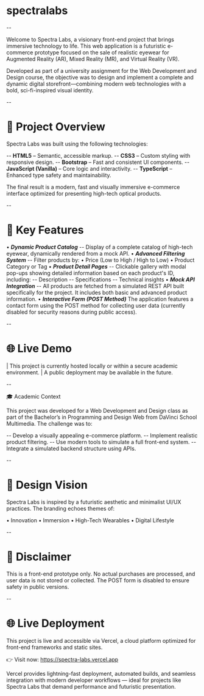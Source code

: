 # spectralabs

--

Welcome to Spectra Labs, a visionary front-end project that brings immersive technology to life. This web application is a futuristic e-commerce prototype focused on the sale of realistic eyewear for Augmented Reality (AR), Mixed Reality (MR), and Virtual Reality (VR).

Developed as part of a university assignment for the Web Development and Design course, the objective was to design and implement a complete and dynamic digital storefront—combining modern web technologies with a bold, sci-fi-inspired visual identity.

--
# 🚀 Project Overview
Spectra Labs was built using the following technologies:

-- **HTML5** – Semantic, accessible markup.
-- **CSS3** – Custom styling with responsive design.
-- **Bootstrap** – Fast and consistent UI components.
-- **JavaScript (Vanilla)** – Core logic and interactivity.
-- **TypeScript** – Enhanced type safety and maintainability.

The final result is a modern, fast and visually immersive e-commerce interface optimized for presenting high-tech optical products.

--

# 🧠 Key Features

• _**Dynamic Product Catalog**_
    -- Display of a complete catalog of high-tech eyewear, dynamically rendered from a mock API.
• _**Advanced Filtering System**_
    -- Filter products by:
          • Price (Low to High / High to Low)
          • Product Category or Tag
• _**Product Detail Pages**_
    -- Clickable gallery with modal pop-ups showing detailed information based on each product's ID, including:
      -- Description
      -- Specifications
      -- Technical insights
• _**Mock API Integration**_
    -- All products are fetched from a simulated REST API built specifically for the project. It includes both basic and advanced product information.
• _**Interactive Form (POST Method)**_
The application features a contact form using the POST method for collecting user data (currently disabled for security reasons during public access).

--

# 🌐 Live Demo

| This project is currently hosted locally or within a secure academic environment.
| A public deployment may be available in the future.

--

🎓 Academic Context

This project was developed for a Web Development and Design class as part of the Bachelor’s in Programming and Design Web from DaVinci School Multimedia. The challenge was to:

-- Develop a visually appealing e-commerce platform.
-- Implement realistic product filtering.
-- Use modern tools to simulate a full front-end system.
-- Integrate a simulated backend structure using APIs.

--

# 🎨 Design Vision

Spectra Labs is inspired by a futuristic aesthetic and minimalist UI/UX practices. The branding echoes themes of:

• Innovation
• Immersion
• High-Tech Wearables
• Digital Lifestyle

--

# 📌 Disclaimer

This is a front-end prototype only. No actual purchases are processed, and user data is not stored or collected. The POST form is disabled to ensure safety in public versions.

--

# 🌐 Live Deployment

This project is live and accessible via Vercel, a cloud platform optimized for front-end frameworks and static sites.

👉 Visit now:
https://spectra-labs.vercel.app

Vercel provides lightning-fast deployment, automated builds, and seamless integration with modern developer workflows — ideal for projects like Spectra Labs that demand performance and futuristic presentation.
